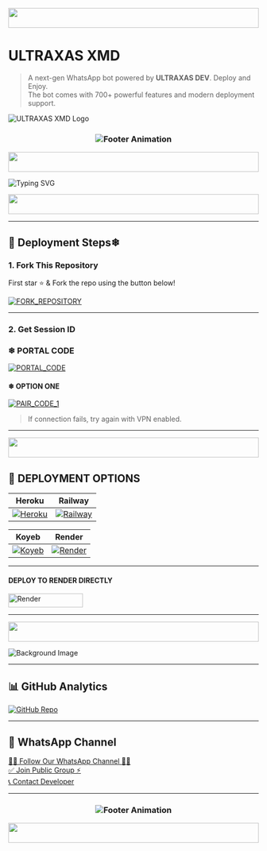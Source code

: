 <p align="center">
  <img src="https://i.imgur.com/dBaSKWF.gif" height="40" width="100%">
</p>

# ULTRAXAS XMD
> A next-gen WhatsApp bot powered by **ULTRAXAS DEV**. Deploy and Enjoy.  
> The bot comes with 700+ powerful features and modern deployment support.  

![ULTRAXAS XMD Logo](https://res.cloudinary.com/dptzpfgtm/image/upload/v1753723388/whatsapp_uploads/wqyliw4kzvrulh0bmg10.jpg)

<h3 align="center">
  <img src="https://readme-typing-svg.herokuapp.com?font=Fira+Code&size=20&duration=3000&color=FFFFFF&background=000000&center=true&vCenter=true&width=600&lines=💎+ULTRAXAS+XMD+IS+READY;TO+RULE+ON+WHATSAPP+AGAIN" alt="Footer Animation">
</h3>

<p align="center">
  <img src="https://i.imgur.com/dBaSKWF.gif" height="40" width="100%">
</p>

![Typing SVG](https://readme-typing-svg.demolab.com?font=Black+Ops+One&size=110&pause=1000&color=ff0000&center=true&width=1000&height=200&lines=ULTRAXAS-XMD)

<p align="center">
  <img src="https://i.imgur.com/dBaSKWF.gif" height="40" width="100%">
</p>

---

## 🚀 Deployment Steps❄ 

### 1. Fork This Repository

First star ⭐ & Fork the repo using the button below!

[![FORK_REPOSITORY](https://img.shields.io/badge/FORK_REPOSITORY-FF5500?style=for-the-badge&logo=github&logoColor=white&labelColor=000000)](https://github.com/xason0/ULTRAXAS-XMD/fork)

---

### 2. Get Session ID

### ❄ PORTAL CODE
[![PORTAL_CODE](https://img.shields.io/badge/PORTAL_CODE-FF7700?style=for-the-badge&logo=matrix&logoColor=white&labelColor=000000)](https://ultraxas-scanner.onrender.com/)

#### ❄ OPTION ONE
[![PAIR_CODE_1](https://img.shields.io/badge/PAIR_CODE_1-FF7700?style=for-the-badge&logo=matrix&logoColor=white&labelColor=000000)](https://ultraxas-scanner.onrender.com/)

> If connection fails, try again with VPN enabled.

---

<p align="center">
  <img src="https://i.imgur.com/dBaSKWF.gif" height="40" width="100%">
</p>

## 🚀 DEPLOYMENT OPTIONS

| Heroku | Railway |
|--------|---------|
| [![Heroku](https://img.shields.io/badge/Heroku-430098?style=for-the-badge&logo=heroku&logoColor=white&labelColor=000000&color=00ffff)](https://heroku.com/deploy?template=https://github.com/xason0/ULTRAXAS-XMD) | [![Railway](https://img.shields.io/badge/Railway-FF8700?style=for-the-badge&logo=railway&logoColor=white&labelColor=000000)](https://railway.app/new?template=https://github.com/xason0/ULTRAXAS-XMD) |

| Koyeb | Render |
|-------|--------|
| [![Koyeb](https://img.shields.io/badge/Koyeb-FF009D?style=for-the-badge&logo=koyeb&logoColor=white&labelColor=000000)](https://app.koyeb.com/deploy?type=git&repository=https://github.com/xason0/ULTRAXAS-XMD) | [![Render](https://img.shields.io/badge/Render-000000?style=for-the-badge&logo=render&logoColor=white&labelColor=000000&color=00ffaa)](https://render.com/deploy?repo=https://github.com/xason0/ULTRAXAS-XMD) |

---

#### DEPLOY TO RENDER DIRECTLY

<p align="left">
<a href='https://render.com/deploy?repo=https://github.com/xason0/ULTRAXAS-XMD' target="_blank"><img alt='Render' src='https://img.shields.io/badge/-Render%20deploy-black?style=for-the-badge&logo=render&logoColor=white'/ width=150 height=28></a>
</p>

---

<p align="center">
  <img src="https://i.imgur.com/dBaSKWF.gif" height="40" width="100%">
</p>

![Background Image](https://res.cloudinary.com/dptzpfgtm/image/upload/v1753723388/whatsapp_uploads/wqyliw4kzvrulh0bmg10.jpg)

---

## 📊 GitHub Analytics

[![GitHub Repo](https://img.shields.io/badge/View%20on-GitHub-black?logo=github&style=for-the-badge)](https://github.com/xason0/ULTRAXAS-XMD)

---

## 💬 WhatsApp Channel

[🧑‍💻 Follow Our WhatsApp Channel 🧑‍💻](https://whatsapp.com/channel/0029Vb6Ob7iKQuJSeAx8s92j)  
[✅ Join Public Group ⚡](https://chat.whatsapp.com/JcUPa3d9iIm9ANMDHlLpS4)  
[📞 Contact Developer](https://wa.me/233000000000)

---

<h3 align="center">
  <img src="https://readme-typing-svg.herokuapp.com?font=Fira+Code&size=20&duration=3000&color=FFFFFF&background=000000&center=true&vCenter=true&width=600&lines=💎+ULTRAXAS+XMD+Edition;⚡+The+Future+of+WhatsApp+Bots+is+Here" alt="Footer Animation">
</h3>

<p align="center">
  <img src="https://i.imgur.com/dBaSKWF.gif" height="40" width="100%">
</p>
